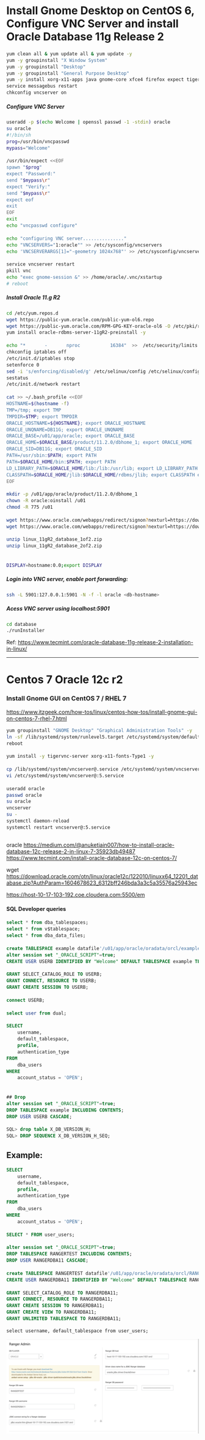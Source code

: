 # Install Gnome Desktop on CentOS 6, Configure VNC Server and install Oracle Database 11g Release 2

```sh
yum clean all & yum update all & yum update -y
yum -y groupinstall "X Window System" 
yum -y groupinstall "Desktop"
yum -y groupinstall "General Purpose Desktop"
yum -y install xorg-x11-apps java gnome-core xfce4 firefox expect tigervnc-server wget ntp mlocate
service messagebus restart
chkconfig vncserver on
```
##### Configure VNC Server
```sh
useradd -p $(echo Welcome | openssl passwd -1 -stdin) oracle
su oracle
#!/bin/sh
prog=/usr/bin/vncpasswd
mypass="Welcome"

/usr/bin/expect <<EOF
spawn "$prog"
expect "Password:"
send "$mypass\r"
expect "Verify:"
send "$mypass\r"
expect eof
exit
EOF
exit
echo "vncpasswd configure"

echo "configuring VNC server..............."
echo "VNCSERVERS="1:oracle"" >> /etc/sysconfig/vncservers
echo 'VNCSERVERARGS[1]="-geometry 1024x768"' >> /etc/sysconfig/vncservers

service vncserver restart
pkill vnc
echo "exec gnome-session &" >> /home/oracle/.vnc/xstartup
# reboot
```
##### Install Oracle 11.g R2

```sh
cd /etc/yum.repos.d
wget https://public-yum.oracle.com/public-yum-ol6.repo
wget https://public-yum.oracle.com/RPM-GPG-KEY-oracle-ol6 -O /etc/pki/rpm-gpg/RPM-GPG-KEY-oracle
yum install oracle-rdbms-server-11gR2-preinstall -y

echo "*       -       nproc           16384"  >>  /etc/security/limits.d/90-nproc.conf
chkconfig iptables off
/etc/init.d/iptables stop
setenforce 0
sed -i 's/enforcing/disabled/g' /etc/selinux/config /etc/selinux/config
sestatus
/etc/init.d/network restart

cat >> ~/.bash_profile <<EOF
HOSTNAME=$(hostname -f)
TMP=/tmp; export TMP
TMPDIR=$TMP; export TMPDIR
ORACLE_HOSTNAME=${HOSTNAME}; export ORACLE_HOSTNAME
ORACLE_UNQNAME=DB11G; export ORACLE_UNQNAME
ORACLE_BASE=/u01/app/oracle; export ORACLE_BASE
ORACLE_HOME=$ORACLE_BASE/product/11.2.0/dbhome_1; export ORACLE_HOME
ORACLE_SID=DB11G; export ORACLE_SID
PATH=/usr/sbin:$PATH; export PATH
PATH=$ORACLE_HOME/bin:$PATH; export PATH
LD_LIBRARY_PATH=$ORACLE_HOME/lib:/lib:/usr/lib; export LD_LIBRARY_PATH
CLASSPATH=$ORACLE_HOME/jlib:$ORACLE_HOME/rdbms/jlib; export CLASSPATH export PATH
EOF

mkdir -p /u01/app/oracle/product/11.2.0/dbhome_1
chown -R oracle:oinstall /u01
chmod -R 775 /u01

wget https://www.oracle.com/webapps/redirect/signon?nexturl=https://download.oracle.com/otn/linux/oracle11g/R2/linux.x64_11gR2_database_1of2.zip
wget https://www.oracle.com/webapps/redirect/signon?nexturl=https://download.oracle.com/otn/linux/oracle11g/R2/linux.x64_11gR2_database_2of2.zip

unzip linux_11gR2_database_1of2.zip
unzip linux_11gR2_database_2of2.zip


DISPLAY=hostname:0.0;export DISPLAY
```

##### Login into VNC server, enable port forwarding:
```sh
ssh -L 5901:127.0.0.1:5901 -N -f -l oracle <db-hostname>
```

##### Acess VNC server using localhost:5901
```sh
cd database
./runInstaller
```
Ref: https://www.tecmint.com/oracle-database-11g-release-2-installation-in-linux/

------------------------------------------------------------------------------------------------------------------------------------------------------------

# Centos 7 Oracle 12c r2

### Install Gnome GUI on CentOS 7 / RHEL 7
 https://www.itzgeek.com/how-tos/linux/centos-how-tos/install-gnome-gui-on-centos-7-rhel-7.html
```bash
yum groupinstall "GNOME Desktop" "Graphical Administration Tools" -y
ln -sf /lib/systemd/system/runlevel5.target /etc/systemd/system/default.target
reboot

yum install -y tigervnc-server xorg-x11-fonts-Type1 -y

cp /lib/systemd/system/vncserver@.service /etc/systemd/system/vncserver@:5.service
vi /etc/systemd/system/vncserver@:5.service

useradd oracle
passwd oracle
su oracle
vncserver
su -
systemctl daemon-reload
systemctl restart vncserver@:5.service
```
## 
oracle
https://medium.com/@anuketjain007/how-to-install-oracle-database-12c-release-2-in-linux-7-35923db49487
https://www.tecmint.com/install-oracle-database-12c-on-centos-7/

wget https://download.oracle.com/otn/linux/oracle12c/122010/linuxx64_12201_database.zip?AuthParam=1604678623_6312bff246bda3a3c5a35576a25943ec


https://host-10-17-103-192.coe.cloudera.com:5500/em

#### SQL Developer queries

```sql
select * from dba_tablespaces;
select * from v$tablespace;
select * from dba_data_files;

create TABLESPACE example datafile'/u01/app/oracle/oradata/orcl/example.dbf' size 800m;
alter session set "_ORACLE_SCRIPT"=true;  
CREATE USER USERB IDENTIFIED BY "Welcome" DEFAULT TABLESPACE example TEMPORARY TABLESPACE TEMP PROFILE DEFAULT ACCOUNT UNLOCK;

GRANT SELECT_CATALOG_ROLE TO USERB;
GRANT CONNECT, RESOURCE TO USERB; 
GRANT CREATE SESSION TO USERB;

connect USERB;

select user from dual;

SELECT 
    username, 
    default_tablespace, 
    profile, 
    authentication_type
FROM
    dba_users
WHERE 
    account_status = 'OPEN';


## Drop
alter session set "_ORACLE_SCRIPT"=true; 
DROP TABLESPACE example INCLUDING CONTENTS;
DROP USER USERB CASCADE;

SQL> drop table X_DB_VERSION_H;
SQL> DROP SEQUENCE X_DB_VERSION_H_SEQ;
```

## Example:

```sql
SELECT 
    username, 
    default_tablespace, 
    profile, 
    authentication_type
FROM
    dba_users
WHERE 
    account_status = 'OPEN';

SELECT * FROM user_users;

alter session set "_ORACLE_SCRIPT"=true; 
DROP TABLESPACE RANGERTEST INCLUDING CONTENTS;
DROP USER RANGERDBA11 CASCADE;

create TABLESPACE RANGERTEST datafile'/u01/app/oracle/oradata/orcl/RANGERTEST.dbf' size 500m;
CREATE USER RANGERDBA11 IDENTIFIED BY "Welcome" DEFAULT TABLESPACE RANGERTEST TEMPORARY TABLESPACE TEMP PROFILE DEFAULT ACCOUNT UNLOCK;

GRANT SELECT_CATALOG_ROLE TO RANGERDBA11;
GRANT CONNECT, RESOURCE TO RANGERDBA11; 
GRANT CREATE SESSION TO RANGERDBA11;
GRANT CREATE VIEW TO RANGERDBA11;
GRANT UNLIMITED TABLESPACE TO RANGERDBA11;
```

`select username, default_tablespace from user_users;`

![Ranger Oracle](https://github.com/bhagadepravin/commands/blob/master/jpeg/image%20(5).png)
